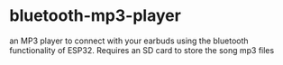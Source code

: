# bluetooth-mp3-player

an MP3 player to connect with your earbuds using the bluetooth functionality of ESP32. Requires an SD card to store the song mp3 files
